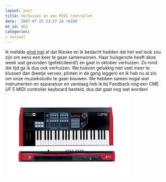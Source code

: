 ```yaml
---
layout: post
title: Verhuizen en een MIDI controller
date: '2007-07-25 23:27:28 +0200'
mt_id: 863
categories:
- sociaal
---
```

Ik meldde <a href="/2007/05/happy-together.html">eind mei</a> al dat Nieske en ik bedacht hadden dat het wel leuk zou zijn om eens een keer te gaan samenwonen. Haar huisgenote heeft deze week wat gevonden (gefeliciteerd!) en gaat in oktober verhuizen. Zo rond die tijd ga ik dus ook verhuizen. We hoeven gelukkig niet veel meer te klussen dan (beetje verven, plinten in de gang leggen) en ik heb nu al zin om onze muziekstudio te gaan bouwen. We hebben samen nogal wat instrumenten en apparatuur en vandaag heb ik bij Feedback nog een CME UF 5 MIDI controller keyboard besteld, dus dat gaat nog wat worden!

<img src="/images/CME_UF_5.jpg" width="400" alt="CME UF 5" />
